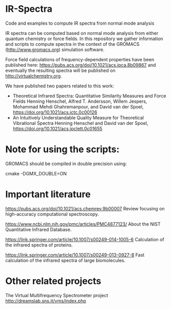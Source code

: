 # IR-Spectra
Code and examples to compute IR spectra from normal mode analysis

IR spectra can be computed based on normal mode analysis from either quantum chemistry or force fields. In this repository we gather information and scripts to compute spectra in the context of the GROMACS (http://www.gromacs.org) simulation software.

Force field calculations of frequency-dependent properties have been published here: https://pubs.acs.org/doi/10.1021/acs.jpca.8b09867 and eventually the resulting spectra will be published on http://virtualchemistry.org.

We have published two papers related to this work:
+ Theoretical Infrared Spectra: Quantitative Similarity Measures and Force Fields
Henning Henschel, Alfred T. Andersson, Willem Jespers, Mohammad Mehdi Ghahremanpour, and David van der Spoel, https://doi.org/10.1021/acs.jctc.0c00126
+ An Intuitively Understandable Quality Measure for Theoretical Vibrational Spectra
Henning Henschel and David van der Spoel, https://doi.org/10.1021/acs.jpclett.0c01655

Note for using the scripts:
===========================

GROMACS should be compiled in double precision using:

cmake -DGMX_DOUBLE=ON 

Important literature
====================

https://pubs.acs.org/doi/10.1021/acs.chemrev.9b00007 Review focusing on high-accuracy computational spectroscopy.

https://www.ncbi.nlm.nih.gov/pmc/articles/PMC4877123/ About the NIST Quantitative Infrared Database.

https://link.springer.com/article/10.1007/s00249-014-1005-6 Calculation of the infrared spectra of proteins.

https://link.springer.com/article/10.1007/s00249-013-0927-8 Fast calculation of the infrared spectra of large biomolecules.

Other related projects
======================

The Virtual Multifrequency Spectrometer project http://dreamslab.sns.it/vms/index.php
